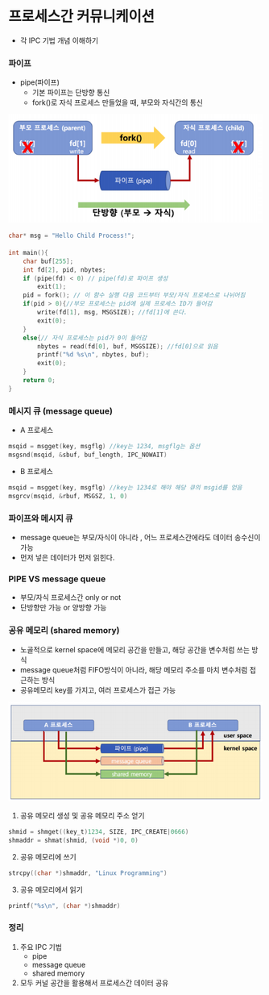 # 프로세스간 커뮤니케이션

- 각 IPC 기법 개념 이해하기





### 파이프

- pipe(파이프)
  - 기본 파이프는 단방향 통신
  - fork()로 자식 프로세스 만들었을 때, 부모와 자식간의 통신

![img](../image/os/os_image30.png)



```c++
char* msg = "Hello Child Process!";

int main(){
    char buf[255];
    int fd[2], pid, nbytes;
    if (pipe(fd) < 0) // pipe(fd)로 파이프 생성
    	exit(1);
    pid = fork(); // 이 함수 실행 다음 코드부터 부모/자식 프로세스로 나뉘어짐
    if(pid > 0){//부모 프로세스는 pid에 실제 프로세스 ID가 들어감
        write(fd[1], msg, MSGSIZE); //fd[1]에 쓴다.
        exit(0);
    }
    else{// 자식 프로세스는 pid가 0이 들어감
        nbytes = read(fd[0], buf, MSGSIZE); //fd[0]으로 읽음
        printf("%d %s\n", nbytes, buf);
        exit(0);
    }
    return 0;
}
```



### 메시지 큐 (message queue)

- A 프로세스

```c
msqid = msgget(key, msgflg) //key는 1234, msgflg는 옵션
msgsnd(msqid, &sbuf, buf_length, IPC_NOWAIT)
```

- B 프로세스

```c
msqid = msgget(key, msgflg) //key는 1234로 해야 해당 큐의 msgid를 얻음
msgrcv(msqid, &rbuf, MSGSZ, 1, 0)
```



### 파이프와 메시지 큐

- message queue는 부모/자식이 아니라 , 어느 프로세스간에라도 데이터 송수신이 가능
- 먼저 넣은 데이터가 먼저 읽힌다.

### PIPE VS message queue

- 부모/자식 프로세스간 only or not
- 단방향만 가능 or 양방향 가능





### 공유 메모리 (shared memory)

- 노골적으로 kernel space에 메모리 공간을 만들고, 해당 공간을 변수처럼 쓰는 방식
- message queue처럼 FIFO방식이 아니라, 해당 메모리 주소를 마치 변수처럼 접근하는 방식
- 공유메모리 key를 가지고, 여러 프로세스가 접근 가능

![img](../image/os/os_image31.png)

1. 공유 메모리 생성 및 공유 메모리 주소 얻기

```c
shmid = shmget((key_t)1234, SIZE, IPC_CREATE|0666)
shmaddr = shmat(shmid, (void *)0, 0)
```

2. 공유 메모리에 쓰기

```c
strcpy((char *)shmaddr, "Linux Programming")
```

3. 공유 메모리에서 읽기

```c
printf("%s\n", (char *)shmaddr)
```



### 정리

1. 주요 IPC 기법
   - pipe
   - message queue
   - shared memory
2. 모두 커널 공간을 활용해서 프로세스간 데이터 공유